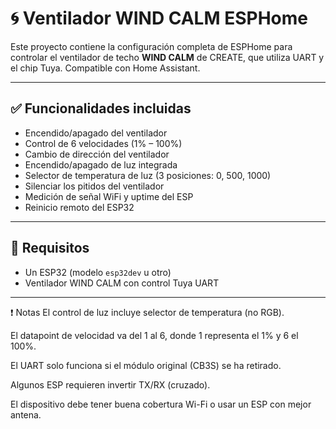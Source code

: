 # 🌀 Ventilador WIND CALM ESPHome

Este proyecto contiene la configuración completa de ESPHome para controlar el ventilador de techo **WIND CALM** de CREATE, que utiliza UART y el chip Tuya. Compatible con Home Assistant.

---

## ✅ Funcionalidades incluidas

- Encendido/apagado del ventilador
- Control de 6 velocidades (1% – 100%)
- Cambio de dirección del ventilador
- Encendido/apagado de luz integrada
- Selector de temperatura de luz (3 posiciones: 0, 500, 1000)
- Silenciar los pitidos del ventilador
- Medición de señal WiFi y uptime del ESP
- Reinicio remoto del ESP32

---

## 🧰 Requisitos

- Un ESP32 (modelo `esp32dev` u otro)
- Ventilador WIND CALM con control Tuya UART

---

❗ Notas
El control de luz incluye selector de temperatura (no RGB).

El datapoint de velocidad va del 1 al 6, donde 1 representa el 1% y 6 el 100%.

El UART solo funciona si el módulo original (CB3S) se ha retirado.

Algunos ESP requieren invertir TX/RX (cruzado).

El dispositivo debe tener buena cobertura Wi-Fi o usar un ESP con mejor antena.

